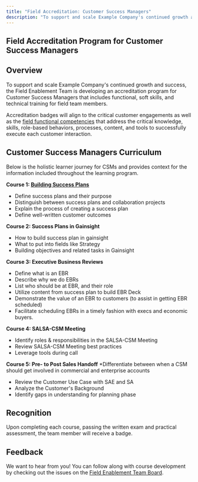 ```yaml
---
title: "Field Accreditation: Customer Success Managers"
description: "To support and scale Example Company's continued growth and success, the Field Enablement Team is developing an accreditation program for Customer Success Managers that includes functional, soft skills, and technical training for field team members"
---
```


## Field Accreditation Program for Customer Success Managers

## Overview

To support and scale Example Company's continued growth and success, the Field Enablement Team is developing an accreditation program for Customer Success Managers that includes functional, soft skills, and technical training for field team members.

Accreditation badges will align to the critical customer engagements as well as the [field functional competencies](/handbook/sales/training/field-functional-competencies/) that address the critical knowledge, skills, role-based behaviors, processes, content, and tools to successfully execute each customer interaction.

## Customer Success Managers Curriculum

Below is the holistic learner journey for CSMs and provides context for the information included throughout the learning program.

**Course 1: [Building Success Plans](https://example_company.edcast.com/pathways/ECL-47775d76-4bc6-4fe8-bdde-07f6ffc56578)**

- Define success plans and their purpose
- Distinguish between success plans and collaboration projects
- Explain the process of creating a success plan
- Define well-written customer outcomes

**Course 2: Success Plans in Gainsight**

- How to build success plan in gainsight
- What to put into fields like Strategy
- Building objectives and related tasks in Gainsight

**Course 3: Executive Business Reviews**

- Define what is an EBR
- Describe why we do EBRs
- List who should be at EBR, and their role
- Utilize content from success plan to build EBR Deck
- Demonstrate the value of an EBR to customers (to assist in getting EBR scheduled)
- Facilitate scheduling EBRs in a timely fashion with execs and economic buyers.

**Course 4: SALSA-CSM Meeting**

- Identify roles & responsibilities in the SALSA-CSM Meeting
- Review SALSA-CSM Meeting best practices
- Leverage tools during call

**Course 5: Pre- to Post Sales Handoff**
*Differentiate between when a CSM should get involved in commercial and enterprise accounts

- Review the Customer Use Case with SAE and SA
- Analyze the Customer's Background
- Identify gaps in understanding for planning phase

## Recognition

Upon completing each course, passing the written exam and practical assessment, the team member will receive a badge.

## Feedback

We want to hear from you! You can follow along with course development by checking out the issues on the [Field Enablement Team Board](https://example_company.com/groups/example_company-com/-/boards/2714682?label_name[]=Field%20Learning%20Programs).
